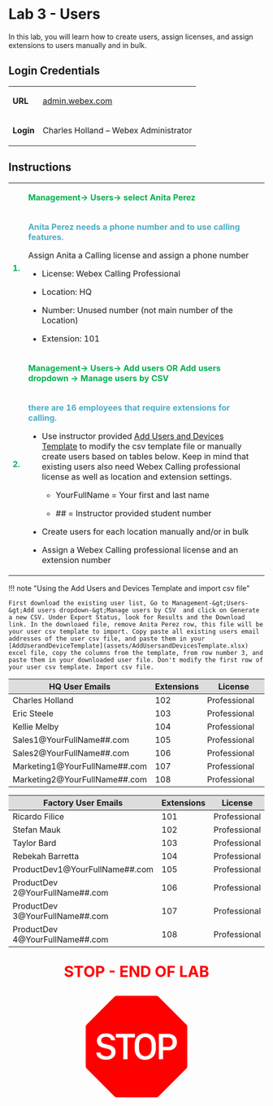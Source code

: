 <style>

  td  {
    font-style: normal;
    font-size: 16px;
    }


    #p1 {
    color: #00B050;
    font-weight: bold;
    }

  #p2 {
    color: #4BACC6;
    font-weight: bold;
    }

  #p3 {
    font-weight: bold;
    }
    
  #p4 {
    color: red;
    font-weight: bold;
    text-align: center;
    font-size: 30px;
    }

  .container {
  text-align: center;
  }

</style>



# Lab 3 - Users

In this lab, you will learn how to create users, assign licenses, and assign extensions to users manually and in bulk.

## Login Credentials

<table>
<tr>
<td><p id="p3">URL</p></td>
<td><a href="https://admin.webex.com">admin.webex.com</a></td>
</tr>
<tr>
<td><p id="p3">Login</p></td>
<td>Charles Holland – Webex Administrator </td>
</tr>
</table>

## Instructions

<table>
<colgroup>
<col style="width: 4%" />
<col style="width: 95%" />
</colgroup>
<tbody>


<tr>
<td rowspan="2"><p id="p1">1.</p></td>
<td><p id="p1">Management-&gt; Users-&gt; select Anita Perez</p></td>
</tr>
<tr>
<td><p id="p2">Anita Perez needs a phone number and to use calling features.</p>
<p>Assign Anita a Calling license and assign a phone number</p>
<ul>
<li><p>License: Webex Calling Professional</p></li>
<li><p>Location: HQ</p></li>
<li><p>Number: Unused number (not main number of the Location)</p></li>
<li><p>Extension: 101</p></li>
</ul></td>
</tr>


<tr>
<td rowspan="2"><p id="p1">2.</p></td>
<td><p id="p1">Management-&gt; Users-&gt; Add users OR Add users dropdown -&gt; Manage users by CSV</p></td>
</tr>
<tr>
<td><p id="p2">there are 16 employees that require extensions for calling.</p>
<ul>
<li><p>Use instructor provided <a href="assets/AddUsersandDevicesTemplate.xlsx">Add Users and Devices Template</a> to modify the csv template file or manually create users based on
tables below. Keep in mind that existing users also need Webex Calling professional license as well as location and extension settings.</p>
<ul>
<li><p>YourFullName = Your first and last name</p></li>
<li><p>## = Instructor provided student number</p></li>
</ul></li>
<li><p>Create users for each location manually and/or in bulk</p></li>
<li><p>Assign a Webex Calling professional license and an extension
number</p></li>
</ul></td>
</tr>
</tbody>
</table>

!!! note "Using the Add Users and Devices Template and import csv file"

    First download the existing user list, Go to Management-&gt;Users-&gt;Add users dropdown-&gt;Manage users by CSV  and click on Generate a new CSV. Under Export Status, look for Results and the Download link. In the downloaed file, remove Anita Perez row, this file will be your user csv template to import. Copy paste all existing users email addresses of the user csv file, and paste them in your [AddUserandDeviceTemplate](assets/AddUsersandDevicesTemplate.xlsx) excel file, copy the columns from the template, from row number 3, and paste them in your downloaded user file. Don't modify the first row of your user csv template. Import csv file.


<table>
<colgroup>
<col style="width: 53%" />
<col style="width: 20%" />
<col style="width: 25%" />
</colgroup>
<thead>
<tr>
<th style="background-color: #dddddd">HQ User Emails</th>
<th style="background-color: #dddddd">Extensions</th>
<th style="background-color: #dddddd">License</th>
</tr>
</thead>
<tbody>
<tr>
<td>Charles Holland</td>
<td>102</td>
<td>Professional</td>
</tr>
<tr>
<td>Eric Steele</td>
<td>103</td>
<td>Professional</td>
</tr>
<tr>
<td>Kellie Melby</td>
<td>104</td>
<td>Professional</td>
</tr>
<tr>
<td>Sales1@YourFullName##.com</td>
<td>105</td>
<td>Professional</td>
</tr>
<tr>
<td>Sales2@YourFullName##.com</td>
<td>106</td>
<td>Professional</td>
</tr>
<tr>
<td>Marketing1@YourFullName##.com</td>
<td>107</td>
<td>Professional</td>
</tr>
<tr>
<td>Marketing2@YourFullName##.com</td>
<td>108</td>
<td>Professional</td>
</tr>
</tbody>
</table>

<table>
<colgroup>
<col style="width: 53%" />
<col style="width: 20%" />
<col style="width: 25%" />
</colgroup>
<thead>
<tr>
<th style="background-color: #dddddd">Factory User Emails</th>
<th style="background-color: #dddddd">Extensions</th>
<th style="background-color: #dddddd">License</th>
</tr>
</thead>
<tbody>
<tr>
<td>Ricardo Filice</td>
<td>101</td>
<td>Professional</td>
</tr>
<tr>
<td>Stefan Mauk</td>
<td>102</td>
<td>Professional</td>
</tr>
<tr>
<td>Taylor Bard</td>
<td>103</td>
<td>Professional</td>
</tr>
<tr>
<td>Rebekah Barretta</td>
<td>104</td>
<td>Professional</td>
</tr>
<tr>
<td>ProductDev1@YourFullName##.com</td>
<td>105</td>
<td>Professional</td>
</tr>
<tr>
<td>ProductDev 2@YourFullName##.com</td>
<td>106</td>
<td>Professional</td>
</tr>
<tr>
<td>ProductDev 3@YourFullName##.com</td>
<td>107</td>
<td>Professional</td>
</tr>
<tr>
<td>ProductDev 4@YourFullName##.com</td>
<td>108</td>
<td>Professional</td>
</tr>
</tbody>
</table>


<p id="p4">STOP - END OF LAB</p>

<div class="container">
<svg xmlns="http://www.w3.org/2000/svg" width="200" height="200" fill="red" class="bi bi-sign-stop-fill" viewBox="0 0 16 16">
  <path d="M10.371 8.277v-.553c0-.827-.422-1.234-.987-1.234-.572 0-.99.407-.99 1.234v.553c0 .83.418 1.237.99 1.237.565 0 .987-.408.987-1.237m2.586-.24c.463 0 .735-.272.735-.744s-.272-.741-.735-.741h-.774v1.485z"/>
  <path d="M4.893 0a.5.5 0 0 0-.353.146L.146 4.54A.5.5 0 0 0 0 4.893v6.214a.5.5 0 0 0 .146.353l4.394 4.394a.5.5 0 0 0 .353.146h6.214a.5.5 0 0 0 .353-.146l4.394-4.394a.5.5 0 0 0 .146-.353V4.893a.5.5 0 0 0-.146-.353L11.46.146A.5.5 0 0 0 11.107 0zM3.16 10.08c-.931 0-1.447-.493-1.494-1.132h.653c.065.346.396.583.891.583.524 0 .83-.246.83-.62 0-.303-.203-.467-.637-.572l-.656-.164c-.61-.147-.978-.51-.978-1.078 0-.706.597-1.184 1.444-1.184.853 0 1.386.475 1.436 1.087h-.645c-.064-.32-.352-.542-.797-.542-.472 0-.77.246-.77.6 0 .261.196.437.553.522l.654.161c.673.164 1.06.487 1.06 1.11 0 .736-.574 1.228-1.544 1.228Zm3.427-3.51V10h-.665V6.57H4.753V6h3.006v.568H6.587Zm4.458 1.16v.544c0 1.131-.636 1.805-1.661 1.805-1.026 0-1.664-.674-1.664-1.805V7.73c0-1.136.638-1.807 1.664-1.807s1.66.674 1.66 1.807ZM11.52 6h1.535c.82 0 1.316.55 1.316 1.292 0 .747-.501 1.289-1.321 1.289h-.865V10h-.665V6.001Z"/>
</svg>
</div>